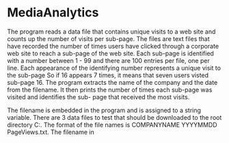 # MediaAnalytics
The program reads a data file that contains unique visits to a web site and counts up the number of visits
per sub-page. The files are text files that have recorded the number
of times users have clicked through a corporate web site to reach a sub-page of
the web site. Each sub-page is identified with a number between 1 - 99 and there
are 100 entries per file, one per line. Each 
appearance of the identifying number represents a unique visit to the sub-page
So if 16 appears 7 times, it means that seven users visted sub-page 16. The 
program extracts the name of the company and the date from the filename. It then
prints the number of times each sub-page was visited and identifies the sub-
page that received the most visits.

The filename is embedded in the program and is assigned to a string variable. There are 3 data files to test that should be 
downloaded to the root directory C:\. The format of the file names is COMPANYNAME YYYYMMDD PageViews.txt. The filename in 
